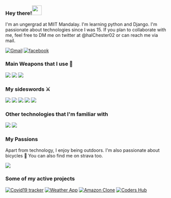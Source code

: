### Hey there!<img src="https://raw.githubusercontent.com/MartinHeinz/MartinHeinz/master/wave.gif" width="30px">

I'm an ungergrad at MIIT Mandalay. I'm learning python and Django. I'm passionate about technologies since I was 15. If you plan to collaborate with me, feel free to DM me on twitter at @halChester02 or can reach me via mail.


[![Gmail](https://img.shields.io/badge/-EMAIL-D14836?style=for-the-badge&logo=gmail&logoColor=white)](mailto:chester.htooaunglinn@gmail.com)
[![facebook](https://img.shields.io/badge/-FACEBOOK-0077B5?style=for-the-badge&logo=facebook&logoColor=white)](https://www.facebook.com/chester.ll.hal)

### Main Weapons that I use 🔫

<span><img src="https://img.icons8.com/color/48/000000/python.png"/></span>
<span><img src="https://img.icons8.com/color/48/000000/javascript.png"/></span>
<span><img src="https://img.icons8.com/color/48/000000/html-5.png"/></span>

### My sideswords ⚔️

<span><img src="https://img.icons8.com/color/48/000000/django.png"/></span>
<span><img src="https://img.icons8.com/color/50/000000/react-native.png"/></span>
<span><img src="https://img.icons8.com/color/48/000000/flutter.png"/></span>
<span><img src="https://img.icons8.com/color/50/000000/material-ui.png"/></span>
<span><img src="https://img.icons8.com/color/48/000000/firebase.png"/></span>

### Other technologies that I'm familiar with 

<span><img src="https://img.icons8.com/color/48/000000/git.png"/></span>
<span><img src="https://img.icons8.com/doodle/48/000000/console--v2.png"/></span>

### My Passions

Apart from technology, I enjoy being outdoors. I'm also passionate about bicycles 🚴 You can also find me on strava too. 

<a href="https://github.com/halchester">
  <img align="center" src="https://github-readme-stats.anuraghazra1.vercel.app/api/top-langs/?username=halchester&layout=compact&theme=radical" />
</a>

### Some of my active projects 

[![Covid19 tracker](<https://img.shields.io/badge/-Covid19 tracker -444444?style=flat>)](https://trackthatvirus.netlify.app/)
[![Weather App](<https://img.shields.io/badge/-Weather app -444444?style=flat>)](https://getmeweather.netlify.app/)
[![Amazon Clone](<https://img.shields.io/badge/-Amazon Clone -444444?style=flat>)](https://clone-45d27.web.app/)
[![Coders Hub](<https://img.shields.io/badge/-Coders Hub -444444?style=flat>)](https://coders-hub.netlify.app/)
